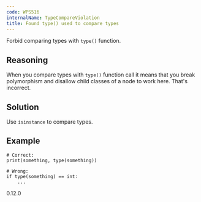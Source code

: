 ```yaml
---
code: WPS516
internalName: TypeCompareViolation
title: Found type() used to compare types
---
```


Forbid comparing types with `type()` function.

## Reasoning
When you compare types with `type()` function call it means that you
break polymorphism and disallow child classes of a node to work
here. That's incorrect.

## Solution
Use `isinstance` to compare types.

## Example

    # Correct:
    print(something, type(something))
    
    # Wrong:
    if type(something) == int:
        ...

<div class="versionadded">

0.12.0

</div>